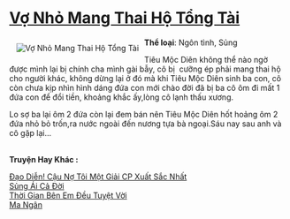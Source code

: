 <a href="https://utruyen.com/truyen/vo-nho-mang-thai-ho-tong-tai/19167/" title="Vợ Nhỏ Mang Thai Hộ Tổng Tài"><h1>Vợ Nhỏ Mang Thai Hộ Tổng Tài</h1></a><div style="display:table"><img align="right" style="float: left; padding: 10px;" src="https://utruyen.com/images/story/200x260/vo-nho-mang-thai-ho-tong-tai.jpg" alt="Vợ Nhỏ Mang Thai Hộ Tổng Tài"><b>Thể loại</b>: Ngôn tình, Sủng<p></p>Tiêu Mộc Diên không thể nào ngờ được mình lại bị chính cha mình gài bẫy, cô bị  cưỡng ép phải mang thai hộ cho người khác, không dừng lại ở đó mà khi Tiêu Mộc Diên sinh ba con, cô còn chưa kịp nhìn hình dáng đứa con mới chào đời đã bị ba cô ôm đi mất 1 đứa con để đổi tiền, khoảng khắc ấy,lòng cô lạnh thấu xương.<p></p>Lo sợ ba lại ôm 2 đứa còn lại đem bán nên Tiêu Mộc Diên hốt hoảng ôm 2 đứa nhỏ bỏ trốn,ra nước ngoài đến nương tựa bà ngoại.Sáu nay sau anh và cô gặp lại...</div><p><br><b>Truyện Hay Khác :</b></p><a href="https://utruyen.com/truyen/dao-dien-cau-no-toi-mot-giai-cp-xuat-sac-nhat/19475/" alt="Đạo Diễn! Cậu Nợ Tôi Một Giải CP Xuất Sắc Nhất">Đạo Diễn! Cậu Nợ Tôi Một Giải CP Xuất Sắc Nhất</a><br/><a href="https://github.com/quanluxury/ngontinhhot/tree/master/truyenhay/19109/" alt="Sủng Ái Cả Đời">Sủng Ái Cả Đời</a><br/><a href="https://github.com/quanluxury/ngontinhhot/tree/master/truyenhay/17359/" alt="Thời Gian Bên Em Đều Tuyệt Vời">Thời Gian Bên Em Đều Tuyệt Vời</a><br/><a href="https://github.com/quanluxury/ngontinhhot/tree/master/truyenhay/21676/" alt="Ma Ngân">Ma Ngân</a><br/>